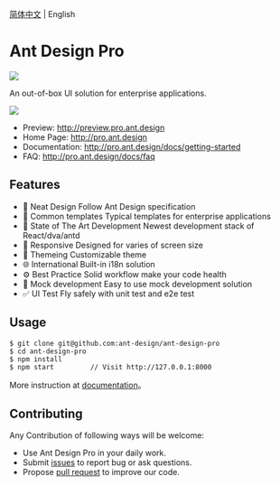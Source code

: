 [简体中文](./README.md) | English

# Ant Design Pro

[![](https://img.shields.io/travis/ant-design/test2.svg?style=flat-square)](https://travis-ci.org/ant-design/test2)

An out-of-box UI solution for enterprise applications.

![](https://gw.alipayobjects.com/zos/rmsportal/UMpXlUaLSMJMhejrlREh.png)

- Preview: http://preview.pro.ant.design
- Home Page: http://pro.ant.design
- Documentation: http://pro.ant.design/docs/getting-started
- FAQ: http://pro.ant.design/docs/faq

## Features

- :gem: Neat Design
  Follow Ant Design specification
- :triangular_ruler: Common templates
  Typical templates for enterprise applications
- :rocket: State of The Art Development
  Newest development stack of React/dva/antd
- :iphone: Responsive
  Designed for varies of screen size
- :art: Themeing
  Customizable theme
- :globe_with_meridians: International
  Built-in i18n solution
- :gear: Best Practice
  Solid workflow make your code health
- :1234: Mock development
  Easy to use mock development solution
- :white_check_mark: UI Test
  Fly safely with unit test and e2e test

## Usage

```
$ git clone git@github.com:ant-design/ant-design-pro
$ cd ant-design-pro
$ npm install
$ npm start         // Visit http://127.0.0.1:8000
```

More instruction at [documentation](http://pro.ant.design/docs/getting-started)。

## Contributing

Any Contribution of following ways will be welcome:

- Use Ant Design Pro in your daily work.
- Submit [issues](http://github.com/ant-design/ant-design-pro/issues) to report bug or ask questions.
- Propose [pull request](http://github.com/ant-design/ant-design-pro/pulls) to improve our code.
